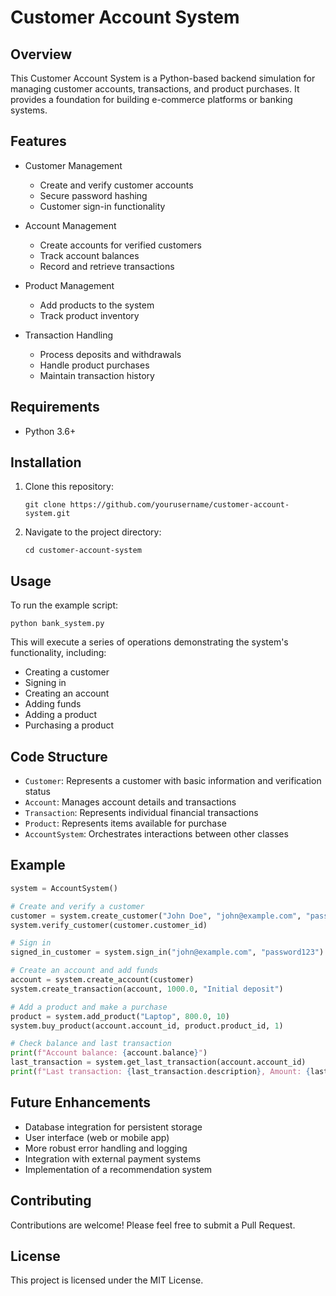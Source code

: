 # Customer Account System

## Overview

This Customer Account System is a Python-based backend simulation for managing customer accounts, transactions, and product purchases. It provides a foundation for building e-commerce platforms or banking systems.

## Features

- Customer Management
  - Create and verify customer accounts
  - Secure password hashing
  - Customer sign-in functionality

- Account Management
  - Create accounts for verified customers
  - Track account balances
  - Record and retrieve transactions

- Product Management
  - Add products to the system
  - Track product inventory

- Transaction Handling
  - Process deposits and withdrawals
  - Handle product purchases
  - Maintain transaction history

## Requirements

- Python 3.6+

## Installation

1. Clone this repository:
   ```
   git clone https://github.com/yourusername/customer-account-system.git
   ```
2. Navigate to the project directory:
   ```
   cd customer-account-system
   ```

## Usage

To run the example script:

```
python bank_system.py
```

This will execute a series of operations demonstrating the system's functionality, including:
- Creating a customer
- Signing in
- Creating an account
- Adding funds
- Adding a product
- Purchasing a product

## Code Structure

- `Customer`: Represents a customer with basic information and verification status
- `Account`: Manages account details and transactions
- `Transaction`: Represents individual financial transactions
- `Product`: Represents items available for purchase
- `AccountSystem`: Orchestrates interactions between other classes

## Example

```python
system = AccountSystem()

# Create and verify a customer
customer = system.create_customer("John Doe", "john@example.com", "password123")
system.verify_customer(customer.customer_id)

# Sign in
signed_in_customer = system.sign_in("john@example.com", "password123")

# Create an account and add funds
account = system.create_account(customer)
system.create_transaction(account, 1000.0, "Initial deposit")

# Add a product and make a purchase
product = system.add_product("Laptop", 800.0, 10)
system.buy_product(account.account_id, product.product_id, 1)

# Check balance and last transaction
print(f"Account balance: {account.balance}")
last_transaction = system.get_last_transaction(account.account_id)
print(f"Last transaction: {last_transaction.description}, Amount: {last_transaction.amount}")
```

## Future Enhancements

- Database integration for persistent storage
- User interface (web or mobile app)
- More robust error handling and logging
- Integration with external payment systems
- Implementation of a recommendation system

## Contributing

Contributions are welcome! Please feel free to submit a Pull Request.

## License

This project is licensed under the MIT License.
